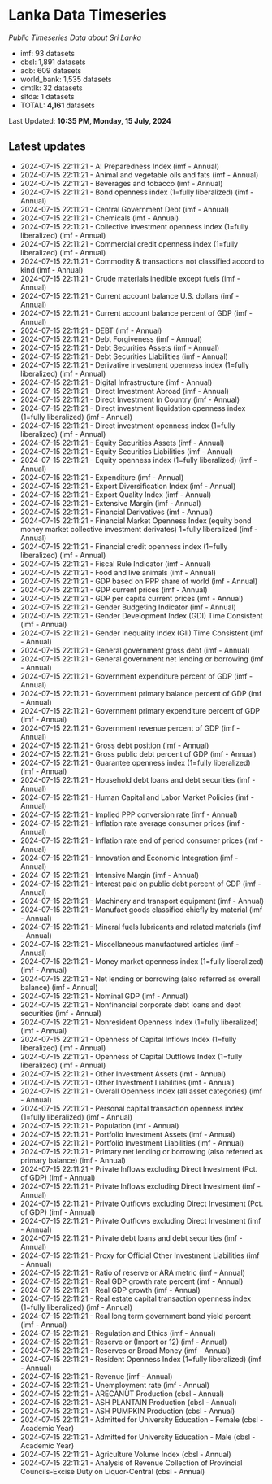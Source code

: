 # Lanka Data Timeseries
*Public Timeseries Data about Sri Lanka*

* imf: 93 datasets
* cbsl: 1,891 datasets
* adb: 609 datasets
* world_bank: 1,535 datasets
* dmtlk: 32 datasets
* sltda: 1 datasets
* TOTAL: **4,161** datasets

Last Updated: **10:35 PM, Monday, 15 July, 2024**

## Latest updates

* 2024-07-15 22:11:21 - AI Preparedness Index (imf - Annual)
* 2024-07-15 22:11:21 - Animal and vegetable oils and fats (imf - Annual)
* 2024-07-15 22:11:21 - Beverages and tobacco (imf - Annual)
* 2024-07-15 22:11:21 - Bond openness index (1=fully liberalized) (imf - Annual)
* 2024-07-15 22:11:21 - Central Government Debt (imf - Annual)
* 2024-07-15 22:11:21 - Chemicals (imf - Annual)
* 2024-07-15 22:11:21 - Collective investment openness index (1=fully liberalized) (imf - Annual)
* 2024-07-15 22:11:21 - Commercial credit openness index (1=fully liberalized) (imf - Annual)
* 2024-07-15 22:11:21 - Commodity & transactions not classified accord to kind (imf - Annual)
* 2024-07-15 22:11:21 - Crude materials inedible except fuels (imf - Annual)
* 2024-07-15 22:11:21 - Current account balance U.S. dollars (imf - Annual)
* 2024-07-15 22:11:21 - Current account balance percent of GDP (imf - Annual)
* 2024-07-15 22:11:21 - DEBT (imf - Annual)
* 2024-07-15 22:11:21 - Debt Forgiveness (imf - Annual)
* 2024-07-15 22:11:21 - Debt Securities Assets (imf - Annual)
* 2024-07-15 22:11:21 - Debt Securities Liabilities (imf - Annual)
* 2024-07-15 22:11:21 - Derivative investment openness index (1=fully liberalized) (imf - Annual)
* 2024-07-15 22:11:21 - Digital Infrastructure (imf - Annual)
* 2024-07-15 22:11:21 - Direct Investment Abroad (imf - Annual)
* 2024-07-15 22:11:21 - Direct Investment In Country (imf - Annual)
* 2024-07-15 22:11:21 - Direct investment liquidation openness index (1=fully liberalized) (imf - Annual)
* 2024-07-15 22:11:21 - Direct investment openness index (1=fully liberalized) (imf - Annual)
* 2024-07-15 22:11:21 - Equity Securities Assets (imf - Annual)
* 2024-07-15 22:11:21 - Equity Securities Liabilities (imf - Annual)
* 2024-07-15 22:11:21 - Equity openness index (1=fully liberalized) (imf - Annual)
* 2024-07-15 22:11:21 - Expenditure (imf - Annual)
* 2024-07-15 22:11:21 - Export Diversification Index (imf - Annual)
* 2024-07-15 22:11:21 - Export Quality Index (imf - Annual)
* 2024-07-15 22:11:21 - Extensive Margin (imf - Annual)
* 2024-07-15 22:11:21 - Financial Derivatives (imf - Annual)
* 2024-07-15 22:11:21 - Financial Market Openness Index (equity bond money market collective investment derivates) 1=fully liberalized (imf - Annual)
* 2024-07-15 22:11:21 - Financial credit openness index (1=fully liberalized) (imf - Annual)
* 2024-07-15 22:11:21 - Fiscal Rule Indicator (imf - Annual)
* 2024-07-15 22:11:21 - Food and live animals (imf - Annual)
* 2024-07-15 22:11:21 - GDP based on PPP share of world (imf - Annual)
* 2024-07-15 22:11:21 - GDP current prices (imf - Annual)
* 2024-07-15 22:11:21 - GDP per capita current prices (imf - Annual)
* 2024-07-15 22:11:21 - Gender Budgeting Indicator (imf - Annual)
* 2024-07-15 22:11:21 - Gender Development Index (GDI) Time Consistent (imf - Annual)
* 2024-07-15 22:11:21 - Gender Inequality Index (GII) Time Consistent (imf - Annual)
* 2024-07-15 22:11:21 - General government gross debt (imf - Annual)
* 2024-07-15 22:11:21 - General government net lending or borrowing (imf - Annual)
* 2024-07-15 22:11:21 - Government expenditure percent of GDP (imf - Annual)
* 2024-07-15 22:11:21 - Government primary balance percent of GDP (imf - Annual)
* 2024-07-15 22:11:21 - Government primary expenditure percent of GDP (imf - Annual)
* 2024-07-15 22:11:21 - Government revenue percent of GDP (imf - Annual)
* 2024-07-15 22:11:21 - Gross debt position (imf - Annual)
* 2024-07-15 22:11:21 - Gross public debt percent of GDP (imf - Annual)
* 2024-07-15 22:11:21 - Guarantee openness index (1=fully liberalized) (imf - Annual)
* 2024-07-15 22:11:21 - Household debt loans and debt securities (imf - Annual)
* 2024-07-15 22:11:21 - Human Capital and Labor Market Policies (imf - Annual)
* 2024-07-15 22:11:21 - Implied PPP conversion rate (imf - Annual)
* 2024-07-15 22:11:21 - Inflation rate average consumer prices (imf - Annual)
* 2024-07-15 22:11:21 - Inflation rate end of period consumer prices (imf - Annual)
* 2024-07-15 22:11:21 - Innovation and Economic Integration (imf - Annual)
* 2024-07-15 22:11:21 - Intensive Margin (imf - Annual)
* 2024-07-15 22:11:21 - Interest paid on public debt percent of GDP (imf - Annual)
* 2024-07-15 22:11:21 - Machinery and transport equipment (imf - Annual)
* 2024-07-15 22:11:21 - Manufact goods classified chiefly by material (imf - Annual)
* 2024-07-15 22:11:21 - Mineral fuels lubricants and related materials (imf - Annual)
* 2024-07-15 22:11:21 - Miscellaneous manufactured articles (imf - Annual)
* 2024-07-15 22:11:21 - Money market openness index (1=fully liberalized) (imf - Annual)
* 2024-07-15 22:11:21 - Net lending or borrowing (also referred as overall balance) (imf - Annual)
* 2024-07-15 22:11:21 - Nominal GDP (imf - Annual)
* 2024-07-15 22:11:21 - Nonfinancial corporate debt loans and debt securities (imf - Annual)
* 2024-07-15 22:11:21 - Nonresident Openness Index (1=fully liberalized) (imf - Annual)
* 2024-07-15 22:11:21 - Openness of Capital Inflows Index (1=fully liberalized) (imf - Annual)
* 2024-07-15 22:11:21 - Openness of Capital Outflows Index (1=fully liberalized) (imf - Annual)
* 2024-07-15 22:11:21 - Other Investment Assets (imf - Annual)
* 2024-07-15 22:11:21 - Other Investment Liabilities (imf - Annual)
* 2024-07-15 22:11:21 - Overall Openness Index (all asset categories) (imf - Annual)
* 2024-07-15 22:11:21 - Personal capital transaction openness index (1=fully liberalized) (imf - Annual)
* 2024-07-15 22:11:21 - Population (imf - Annual)
* 2024-07-15 22:11:21 - Portfolio Investment Assets (imf - Annual)
* 2024-07-15 22:11:21 - Portfolio Investment Liabilities (imf - Annual)
* 2024-07-15 22:11:21 - Primary net lending or borrowing (also referred as primary balance) (imf - Annual)
* 2024-07-15 22:11:21 - Private Inflows excluding Direct Investment (Pct. of GDP) (imf - Annual)
* 2024-07-15 22:11:21 - Private Inflows excluding Direct Investment (imf - Annual)
* 2024-07-15 22:11:21 - Private Outflows excluding Direct Investment (Pct. of GDP) (imf - Annual)
* 2024-07-15 22:11:21 - Private Outflows excluding Direct Investment (imf - Annual)
* 2024-07-15 22:11:21 - Private debt loans and debt securities (imf - Annual)
* 2024-07-15 22:11:21 - Proxy for Official Other Investment Liabilities (imf - Annual)
* 2024-07-15 22:11:21 - Ratio of reserve or ARA metric (imf - Annual)
* 2024-07-15 22:11:21 - Real GDP growth rate percent (imf - Annual)
* 2024-07-15 22:11:21 - Real GDP growth (imf - Annual)
* 2024-07-15 22:11:21 - Real estate capital transaction openness index (1=fully liberalized) (imf - Annual)
* 2024-07-15 22:11:21 - Real long term government bond yield percent (imf - Annual)
* 2024-07-15 22:11:21 - Regulation and Ethics (imf - Annual)
* 2024-07-15 22:11:21 - Reserve or (Import or 12) (imf - Annual)
* 2024-07-15 22:11:21 - Reserves or Broad Money (imf - Annual)
* 2024-07-15 22:11:21 - Resident Openness Index (1=fully liberalized) (imf - Annual)
* 2024-07-15 22:11:21 - Revenue (imf - Annual)
* 2024-07-15 22:11:21 - Unemployment rate (imf - Annual)
* 2024-07-15 22:11:21 - ARECANUT Production (cbsl - Annual)
* 2024-07-15 22:11:21 - ASH PLANTAIN Production (cbsl - Annual)
* 2024-07-15 22:11:21 - ASH PUMPKIN Production (cbsl - Annual)
* 2024-07-15 22:11:21 - Admitted for University Education - Female (cbsl - Academic Year)
* 2024-07-15 22:11:21 - Admitted for University Education - Male (cbsl - Academic Year)
* 2024-07-15 22:11:21 - Agriculture Volume Index (cbsl - Annual)
* 2024-07-15 22:11:21 - Analysis of Revenue Collection of Provincial Councils-Excise Duty on Liquor-Central (cbsl - Annual)